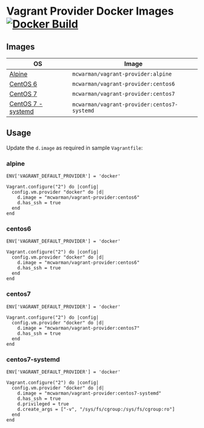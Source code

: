 # Vagrant Provider Docker Images [![Docker Build](https://img.shields.io/docker/automated/mcwarman/interlok-hello-world.svg)](https://hub.docker.com/r/mcwarman/vagrant-provider/)

## Images

| OS                                    | Image                                       |
|---------------------------------------|---------------------------------------------|
| [Alpine](alpine)                      | `mcwarman/vagrant-provider:alpine`          |
| [CentOS 6](centos6)                   | `mcwarman/vagrant-provider:centos6`         |
| [CentOS 7](centos7/ssh)               | `mcwarman/vagrant-provider:centos7`         |
| [CentOS 7 - systemd](centos7/systemd) | `mcwarman/vagrant-provider:centos7-systemd` |

## Usage

Update the `d.image` as required in sample `Vagrantfile`:

### alpine

```
ENV['VAGRANT_DEFAULT_PROVIDER'] = 'docker'

Vagrant.configure("2") do |config|
  config.vm.provider "docker" do |d|
    d.image = "mcwarman/vagrant-provider:centos6"
    d.has_ssh = true
  end
end
```

### centos6

```
ENV['VAGRANT_DEFAULT_PROVIDER'] = 'docker'

Vagrant.configure("2") do |config|
  config.vm.provider "docker" do |d|
    d.image = "mcwarman/vagrant-provider:centos6"
    d.has_ssh = true
  end
end
```

### centos7

```
ENV['VAGRANT_DEFAULT_PROVIDER'] = 'docker'

Vagrant.configure("2") do |config|
  config.vm.provider "docker" do |d|
    d.image = "mcwarman/vagrant-provider:centos7"
    d.has_ssh = true
  end
end
```

### centos7-systemd

```
ENV['VAGRANT_DEFAULT_PROVIDER'] = 'docker'

Vagrant.configure("2") do |config|
  config.vm.provider "docker" do |d|
    d.image = "mcwarman/vagrant-provider:centos7-systemd"
    d.has_ssh = true
    d.privileged = true
    d.create_args = ["-v", "/sys/fs/cgroup:/sys/fs/cgroup:ro"]
  end
end
```
